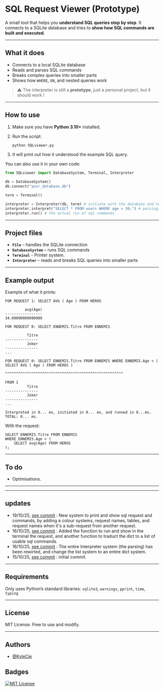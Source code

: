 # SQL Request Viewer (Prototype)

A small tool that helps you **understand SQL queries step by step**.
It connects to a SQLite database and tries to **show how SQL commands are built and executed**.

---

## What it does

* Connects to a local SQLite database
* Reads and parses SQL commands
* Breaks complex queries into smaller parts
* Shows how `WHERE`, `ON`, and nested queries work

> ⚠️ The interpreter is still a **prototype**, just a personal project, but it should work !

---

## How to use

1. Make sure you have **Python 3.10+** installed.
2. Run the script:

   ```bash
   python SQLviewer.py
   ```
3. It will print out how it understood the example SQL query.

You can also use it in your own code:

```python
from SQLviewer import DatabaseSystem, Terminal, Interpreter

db = DatabaseSystem()
db.connect("your_database.db")

term = Terminal()

interpreter = Interpreter(db, term) # initiate with the database and terminal.
interpreter.interpret("SELECT * FROM users WHERE age > 30;") # parsing.
interpreter.run() # the actual run of sql commands
```

---

## Project files

* **`File`** – handles the SQLite connection
* **`DatabaseSystem`** – runs SQL commands
* **`Terminal`** - Printer system.
* **`Interpreter`** – reads and breaks SQL queries into smaller parts

---

## Example output

Example of what it prints:

```
FOR REQUEST 1: SELECT AVG ( Age ) FROM HEROS

         avg(Age)
-----------------
34.09090909090909 

FOR REQUEST 0: SELECT ENNEMIS.Titre FROM ENNEMIS

          Titre
---------------
          Joker 
---------------
...

FOR REQUEST 0: SELECT ENNEMIS.Titre FROM ENNEMIS WHERE ENNEMIS.Age < ( SELECT AVG ( Age ) FROM HEROS )
                                                ^^^^^^^^^^^^^^^^^^^^^^^^^^^^^^^^^^^^^^^^^^^^^^^^^^^^^^
                                                                            FROM 1
          Titre
---------------
          Joker 
---------------
...

Interpreted in 0... ms, initiated in 0... ms, and runned in 0...ms.
TOTAL: 0... ms.
```

With the request:
```
SELECT ENNEMIS.Titre FROM ENNEMIS 
WHERE ENNEMIS.Age < (
	SELECT avg(Age) FROM HEROS
);
```

---

## To do

* Optimisations.

---

---

## updates

* 19/10/25, [see commit](https://github.com/KyleCie/SQLITE-viewer/commit/4a4f1379706a41751d082fc2ca353469116d2e68) :
  New system to print and show sql request and commands, by adding a colour systems, request names, tables, and request names when it's a sub-request from another request.
* 16/10/25, [see commit](https://github.com/KyleCie/SQLITE-viewer/commit/f0bc0aaf75793113a5ee1952db7355bffb57f6f4) :
  Added the function to run and show in the terminal the request, and another function to traduct the dict to a list of usable sql commands.
* 16/10/25, [see commit](https://github.com/KyleCie/SQLITE-viewer/commit/ff70c2ed625ad0e7124bcfcc473b553f1eedc89b) :
  The entire Interpreter system (the parsing) has been rewirted, and change the list system to an entire dict system.
* 15/10/25, [see commit](https://github.com/KyleCie/SQLITE-viewer/commit/3dfe477d4d256c47d2bbe3ac2edc48fff9f0d87e) :
  initial commit.

---

## Requirements

Only uses Python’s standard libraries:
`sqlite3`, `warnings`, `pprint`, `time`, `typing`

---

## License

MIT License. Free to use and modify.

---

## Authors

- [@KyleCie](https://www.github.com/KyleCie)

## Badges

[![MIT License](https://img.shields.io/badge/License-MIT-green.svg)](https://choosealicense.com/licenses/mit/)

